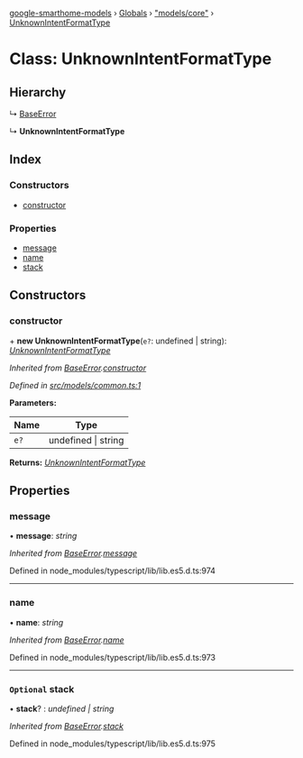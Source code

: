 [google-smarthome-models](../README.md) › [Globals](../globals.md) › ["models/core"](../modules/_models_core_.md) › [UnknownIntentFormatType](_models_core_.unknownintentformattype.md)

# Class: UnknownIntentFormatType

## Hierarchy

  ↳ [BaseError](_models_common_.baseerror.md)

  ↳ **UnknownIntentFormatType**

## Index

### Constructors

* [constructor](_models_core_.unknownintentformattype.md#constructor)

### Properties

* [message](_models_core_.unknownintentformattype.md#message)
* [name](_models_core_.unknownintentformattype.md#name)
* [stack](_models_core_.unknownintentformattype.md#optional-stack)

## Constructors

###  constructor

\+ **new UnknownIntentFormatType**(`e?`: undefined | string): *[UnknownIntentFormatType](_models_core_.unknownintentformattype.md)*

*Inherited from [BaseError](_models_common_.baseerror.md).[constructor](_models_common_.baseerror.md#constructor)*

*Defined in [src/models/common.ts:1](https://github.com/galactic1969/google-smarthome-models/blob/633871f/src/models/common.ts#L1)*

**Parameters:**

Name | Type |
------ | ------ |
`e?` | undefined &#124; string |

**Returns:** *[UnknownIntentFormatType](_models_core_.unknownintentformattype.md)*

## Properties

###  message

• **message**: *string*

*Inherited from [BaseError](_models_common_.baseerror.md).[message](_models_common_.baseerror.md#message)*

Defined in node_modules/typescript/lib/lib.es5.d.ts:974

___

###  name

• **name**: *string*

*Inherited from [BaseError](_models_common_.baseerror.md).[name](_models_common_.baseerror.md#name)*

Defined in node_modules/typescript/lib/lib.es5.d.ts:973

___

### `Optional` stack

• **stack**? : *undefined | string*

*Inherited from [BaseError](_models_common_.baseerror.md).[stack](_models_common_.baseerror.md#optional-stack)*

Defined in node_modules/typescript/lib/lib.es5.d.ts:975
